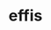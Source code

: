 ---
title: "effis"
layout: cache
category: package
meta: {"versions": ["develop"], "compilers": ["gcc@8.4.0"]}
spec_files: 
 - spec-0.json
 - spec-1.json
spec_names:
 - 'effis@develop%gcc@8.4.0+mpi+shared build_type=RelWithDebInfo python-type=minimal arch=linux-rhel7-sandybridge ^adios2@2.6.0%gcc@8.4.0+blosc+bzip2+dataman~dataspaces~endian_reverse+fortran~hdf5+mpi+pic+png~python+shared+ssc+sst+sz+zfp build_type=Release arch=linux-rhel7-sandybridge ^bzip2@1.0.8%gcc@8.4.0+shared arch=linux-rhel7-sandybridge ^c-blosc@1.17.0%gcc@8.4.0+avx2 build_type=RelWithDebInfo patches=cd40604 arch=linux-rhel7-sandybridge ^cmake@3.14.2%gcc@8.4.0~doc+ncurses+openssl+ownlibs~qt arch=linux-rhel7-sandybridge ^libfabric@1.6.1%gcc@8.4.0~kdreg fabrics=verbs arch=linux-rhel7-sandybridge ^libffi@3.2.1%gcc@8.4.0 arch=linux-rhel7-sandybridge ^libpng@1.6.34%gcc@8.4.0 arch=linux-rhel7-sandybridge ^libsodium@1.0.18%gcc@8.4.0 arch=linux-rhel7-sandybridge ^libzmq@4.3.2%gcc@8.4.0+libsodium arch=linux-rhel7-sandybridge ^lz4@1.8.1.2%gcc@8.4.0 arch=linux-rhel7-sandybridge ^openmpi@3.1.4%gcc@8.4.0~cuda+cxx_exceptions~java+legacylaunchers~memchecker+pmi~sqlite3+thread_multiple+vt fabrics=ucx schedulers=slurm arch=linux-rhel7-sandybridge ^py-setuptools@40.4.3%gcc@8.4.0 arch=linux-rhel7-sandybridge ^python@2.7.15-anaconda2-2018.12%gcc@8.4.0+bz2+ctypes+dbm~debug+libxml2+lzma~nis~optimizations+pic+pyexpat+pythoncmd+readline+shared+sqlite3+ssl~tix~tkinter~ucs4~uuid+zlib arch=linux-rhel7-sandybridge ^rdma-core@20%gcc@8.4.0 build_type=RelWithDebInfo arch=linux-rhel7-sandybridge ^snappy@1.1.7%gcc@8.4.0+pic+shared build_type=RelWithDebInfo patches=c9cfecb arch=linux-rhel7-sandybridge ^sz@1.4.12.3%gcc@8.4.0~fortran~hdf5~netcdf~pastri~python~random_access+shared~time_compression build_type=RelWithDebInfo arch=linux-rhel7-sandybridge ^yaml-cpp@0.6.3%gcc@8.4.0+pic+shared~tests build_type=RelWithDebInfo arch=linux-rhel7-sandybridge ^zfp@0.5.5%gcc@8.4.0~aligned~fasthash~profile+shared~strided~twoway bsws=64 build_type=RelWithDebInfo arch=linux-rhel7-sandybridge ^zlib@1.2.11%gcc@8.4.0+optimize+pic+shared arch=linux-rhel7-sandybridge ^zstd@1.4.3%gcc@8.4.0+pic arch=linux-rhel7-sandybridge'
 - 'effis@develop%gcc@8.4.0+mpi+shared build_type=RelWithDebInfo python-type=full arch=linux-rhel7-sandybridge ^adios2@2.6.0%gcc@8.4.0+blosc+bzip2+dataman~dataspaces~endian_reverse+fortran~hdf5+mpi+pic+png+python+shared+ssc+sst+sz+zfp build_type=Release arch=linux-rhel7-sandybridge ^bzip2@1.0.8%gcc@8.4.0+shared arch=linux-rhel7-sandybridge ^c-blosc@1.17.0%gcc@8.4.0+avx2 build_type=RelWithDebInfo patches=cd40604 arch=linux-rhel7-sandybridge ^cmake@3.14.2%gcc@8.4.0~doc+ncurses+openssl+ownlibs~qt arch=linux-rhel7-sandybridge ^codar-cheetah@develop%gcc@8.4.0 arch=linux-rhel7-sandybridge ^freetype@2.10.1%gcc@8.4.0 arch=linux-rhel7-sandybridge ^libfabric@1.6.1%gcc@8.4.0~kdreg fabrics=verbs arch=linux-rhel7-sandybridge ^libffi@3.2.1%gcc@8.4.0 arch=linux-rhel7-sandybridge ^libjpeg-turbo@2.0.3%gcc@8.4.0 arch=linux-rhel7-sandybridge ^libpng@1.6.34%gcc@8.4.0 arch=linux-rhel7-sandybridge ^libsodium@1.0.18%gcc@8.4.0 arch=linux-rhel7-sandybridge ^libyaml@0.2.2%gcc@8.4.0 arch=linux-rhel7-sandybridge ^libzmq@4.3.2%gcc@8.4.0+libsodium arch=linux-rhel7-sandybridge ^lz4@1.8.1.2%gcc@8.4.0 arch=linux-rhel7-sandybridge ^netlib-lapack@3.8.0%gcc@8.4.0~external-blas+lapacke+shared~xblas build_type=RelWithDebInfo patches=5c79286,ad3d41f arch=linux-rhel7-sandybridge ^openmpi@3.1.4%gcc@8.4.0~cuda+cxx_exceptions~java+legacylaunchers~memchecker+pmi~sqlite3+thread_multiple+vt fabrics=ucx schedulers=slurm arch=linux-rhel7-sandybridge ^py-cycler@0.10.0%gcc@8.4.0 arch=linux-rhel7-sandybridge ^py-kiwisolver@1.1.0%gcc@8.4.0 arch=linux-rhel7-sandybridge ^py-matplotlib@3.1.3%gcc@8.4.0~animation+image~latex~movies backend=agg arch=linux-rhel7-sandybridge ^py-mpi4py@3.0.3%gcc@8.4.0 arch=linux-rhel7-sandybridge ^py-numpy@1.18.1%gcc@8.4.0+blas+lapack arch=linux-rhel7-sandybridge ^py-pillow@7.0.0%gcc@8.4.0~freetype~jpeg2000~lcms~tiff~webp~webpmux arch=linux-rhel7-sandybridge ^py-pyparsing@2.4.2%gcc@8.4.0 arch=linux-rhel7-sandybridge ^py-python-dateutil@2.8.0%gcc@8.4.0 arch=linux-rhel7-sandybridge ^py-pyyaml@5.1.2%gcc@8.4.0 arch=linux-rhel7-sandybridge ^py-setuptools@40.4.3%gcc@8.4.0 arch=linux-rhel7-sandybridge ^py-six@1.12.0%gcc@8.4.0 arch=linux-rhel7-sandybridge ^python@3.7.0anaconda%gcc@8.4.0+bz2+ctypes+dbm~debug+libxml2+lzma~nis~optimizations+pic+pyexpat+pythoncmd+readline+shared+sqlite3+ssl~tix~tkinter~ucs4~uuid+zlib arch=linux-rhel7-sandybridge ^rdma-core@20%gcc@8.4.0 build_type=RelWithDebInfo arch=linux-rhel7-sandybridge ^snappy@1.1.7%gcc@8.4.0+pic+shared build_type=RelWithDebInfo patches=c9cfecb arch=linux-rhel7-sandybridge ^sz@2.0.2.0%gcc@8.4.0~fortran~hdf5~netcdf~pastri~python~random_access+shared~time_compression build_type=RelWithDebInfo arch=linux-rhel7-sandybridge ^yaml-cpp@0.6.3%gcc@8.4.0+pic+shared~tests build_type=RelWithDebInfo arch=linux-rhel7-sandybridge ^zfp@0.5.5%gcc@8.4.0~aligned~fasthash~profile+shared~strided~twoway bsws=64 build_type=RelWithDebInfo arch=linux-rhel7-sandybridge ^zlib@1.2.11%gcc@8.4.0+optimize+pic+shared arch=linux-rhel7-sandybridge ^zstd@1.4.3%gcc@8.4.0+pic arch=linux-rhel7-sandybridge'
---